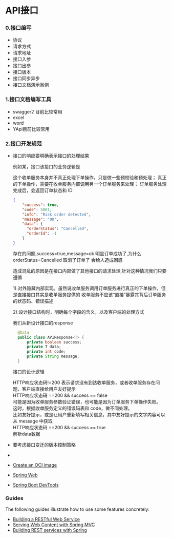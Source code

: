 # API接口

### 0.接口编写
* 协议
* 请求方式
* 请求地址
* 接口入参
* 接口出参
* 接口版本
* 接口同步异步
* 接口文档演示案例

### 1.接口文档编写工具
* swagger2 目前比较常用
* excel
* word
* YApi目前比较常用
### 2.接口开发规范
* 接口的响应要明确表示接口的处理结果

  例如某，接口该接口的业务逻辑是
  
  这个收单服务本身并不真正处理下单操作，只是做一些预校验和预处理；
  真正的下单操作，需要在收单服务内部调用另一个订单服务来处理；
  订单服务处理完成后，会返回订单状态和 ID
  ~~~json
  {
      "success": true,
      "code": 5001,
      "info": "Risk order detected",
      "message": "OK",
      "data": {
        "orderStatus": "Cancelled",
        "orderId": -1
      }
  }
  ~~~
  存在的问题,success=true,message=ok 明显订单成功了,为什么orderStatus=Cancelled 取消了订单了
  会给人造成困惑
  
  造成混乱的原因是在接口内部做了其他接口的请求处理,针对这种情况我们只要遵循
  
  1).对外隐藏内部实现。虽然说收单服务调用订单服务进行真正的下单操作，但是直接接口其实是收单服务提供的
  收单服务不应该“直接”暴露其背后订单服务的状态码、错误描述
  
  2).设计接口结构时，明确每个字段的含义，以及客户端的处理方式
  
  我们从新设计接口的response
  ```java
    @Data
    public class APIResponse<T> {
        private boolean success;
        private T data;
        private int code;
        private String message;
    }
  ```
  接口的设计逻辑
  
  HTTP响应状态码!=200 表示请求没有到达收单服务，或者收单服务存在问题，客户端直接给用户友好提示  
  HTTP响应状态码 ==200 && success == false  
  可能是因为收单服务参数验证错误，也可能是因为订单服务下单操作失败。  
  这时，根据收单服务定义的错误码表和 code，做不同处理。  
  比如友好提示，或是让用户重新填写相关信息，其中友好提示的文字内容可以从 message 中获取  
  HTTP响应状态码 ==200 && success == true  
  解析data数据
  
* 要考虑接口变迁的版本控制策略  
  
  
* 
* [Create an OCI image](https://docs.spring.io/spring-boot/docs/2.4.0/maven-plugin/reference/html/#build-image)
* [Spring Web](https://docs.spring.io/spring-boot/docs/2.4.0/reference/htmlsingle/#boot-features-developing-web-applications)
* [Spring Boot DevTools](https://docs.spring.io/spring-boot/docs/2.4.0/reference/htmlsingle/#using-boot-devtools)

### Guides
The following guides illustrate how to use some features concretely:

* [Building a RESTful Web Service](https://spring.io/guides/gs/rest-service/)
* [Serving Web Content with Spring MVC](https://spring.io/guides/gs/serving-web-content/)
* [Building REST services with Spring](https://spring.io/guides/tutorials/bookmarks/)

